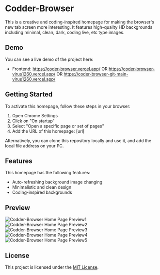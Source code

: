  # Codder-Browser

This is a creative and coding-inspired homepage for making the browser's new tab screen more interesting. It features high-quality HD backgrounds including minimal, clean, dark, coding live, etc type images.

## Demo

You can see a live demo of the project here:
- Frontend: https://coder-browser.vercel.app/ OR https://coder-browser-virus1260.vercel.app/ OR https://coder-browser-git-main-virus1260.vercel.app/



## Getting Started

To activate this homepage, follow these steps in your browser:

1. Open Chrome Settings
2. Click on "On startup"
3. Select "Open a specific page or set of pages"
4. Add the URL of this homepage: [url]

Alternatively, you can clone this repository locally and use it, and add the local file address on your PC.

## Features

This homepage has the following features:

- Auto-refreshing background image changing
- Minimalistic and clean design
- Coding-inspired backgrounds

## Preview

![Codder-Browser Home Page Preview1](https://virus1260.github.io/Coder-Browser/preview/1.png)
![Codder-Browser Home Page Preview2](https://virus1260.github.io/Coder-Browser/preview/2.png)
![Codder-Browser Home Page Preview3](https://virus1260.github.io/Coder-Browser/preview/3.png)
![Codder-Browser Home Page Preview4](https://virus1260.github.io/Coder-Browser/preview/4.png)
![Codder-Browser Home Page Preview5](https://virus1260.github.io/Coder-Browser/preview/5.png)


## License

This project is licensed under the [MIT License](LICENSE).

